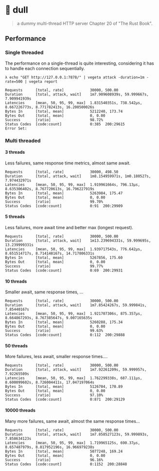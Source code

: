 # 🤪  dull
> a dummy multi-thread HTTP server
> Chapter 20 of "The Rust Book".

## Performance

### Single threaded

The performance on a single-thread is quite interesting, considering it has to handle each connection sequentially.

`λ echo "GET http://127.0.0.1:7878/" | vegeta attack -duration=1m -rate=500 | vegeta report`

```
Requests      [total, rate]            30000, 500.00
Duration      [total, attack, wait]    1m7.909608939s, 59.999667s, 7.909941939s
Latencies     [mean, 50, 95, 99, max]  1.831540351s, 738.542µs, 8.667226773s, 8.771782413s, 16.200500026s
Bytes In      [total, mean]            5212240, 173.74
Bytes Out     [total, mean]            0, 0.00
Success       [ratio]                  98.72%
Status Codes  [code:count]             0:385  200:29615
Error Set:
```

### Multi threaded

#### 3 threads

Less failures, same response time metrics, almost same await.

```
Requests      [total, rate]            30000, 498.50
Duration      [total, attack, wait]    1m8.154959971s, 1m0.180527s, 7.974432971s
Latencies     [mean, 50, 95, 99, max]  1.919961664s, 796.13µs, 8.635306402s, 8.767720613s, 16.796227919s
Bytes In      [total, mean]            5263984, 175.47
Bytes Out     [total, mean]            0, 0.00
Success       [ratio]                  99.70%
Status Codes  [code:count]             0:91  200:29909
```


#### 5 threads

Less failures, more await time and better max (longest request).
```
Requests      [total, rate]            30000, 500.00
Duration      [total, attack, wait]    1m13.239694331s, 59.999695s, 13.239999331s
Latencies     [mean, 50, 95, 99, max]  1.939717543s, 776.642µs, 8.651514717s, 8.714148167s, 14.717806331s
Bytes In      [total, mean]            5267856, 175.60
Bytes Out     [total, mean]            0, 0.00
Success       [ratio]                  99.77%
Status Codes  [code:count]             0:69  200:29931
```

#### 10 threads

Smaller await, same response times, ...
```
Requests      [total, rate]            30000, 500.00
Duration      [total, attack, wait]    1m7.85424267s, 59.999841s, 7.85440167s
Latencies     [mean, 50, 95, 99, max]  1.921707306s, 875.357µs, 8.664867293s, 8.767385647s, 9.007165635s
Bytes In      [total, mean]            5260288, 175.34
Bytes Out     [total, mean]            0, 0.00
Success       [ratio]                  99.63%
Status Codes  [code:count]             0:112  200:29888
```

#### 50 threads

More failures, less await, smaller response times....

```
Requests      [total, rate]            30000, 500.00
Duration      [total, attack, wait]    1m7.92261209s, 59.999957s, 7.92265509s
Latencies     [mean, 50, 95, 99, max]  1.762299338s, 687.111µs, 8.600099602s, 8.726004411s, 17.047197064s
Bytes In      [total, mean]            5126704, 170.89
Bytes Out     [total, mean]            0, 0.00
Success       [ratio]                  97.10%
Status Codes  [code:count]             0:871  200:29129
```

#### 10000 threads

Many more failures, same await, almost the same response times...
```
Requests      [total, rate]            30000, 500.00
Duration      [total, attack, wait]    1m7.858527123s, 59.999893s, 7.858634123s
Latencies     [mean, 50, 95, 99, max]  1.719965125s, 690.37µs, 8.657487979s, 8.817952196s, 16.966979238s
Bytes In      [total, mean]            5077248, 169.24
Bytes Out     [total, mean]            0, 0.00
Success       [ratio]                  96.16%
Status Codes  [code:count]             0:1152  200:28848
```
